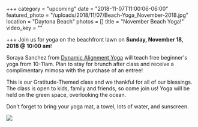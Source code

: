+++
category = "upcoming"
date = "2018-11-07T11:00:06-06:00"
featured_photo = "/uploads/2018/11/07/Beach-Yoga_November-2018.jpg"
location = "Daytona Beach"
photos = []
title = "November Beach Yoga!"
video_key = ""

+++
Join us for yoga on the beachfront lawn on **Sunday, November 18, 2018 @ 10:00 am**!

Soraya Sanchez from [Dynamic Alignment Yoga](https://www.facebook.com/DynamicAlignmentYoga/) will teach free beginner's yoga from 10-11am. Plan to stay for brunch after class and receive a complimentary mimosa with the purchase of an entree!

This is our Gratitude-Themed class and we thankful for all of our blessings. The class is open to kids, family and friends, so come join us! Yoga will be held on the green space, overlooking the ocean.

Don't forget to bring your yoga mat, a towel, lots of water, and sunscreen.

![](/uploads/2018/11/07/Beach-Yoga_November-2018.jpg)